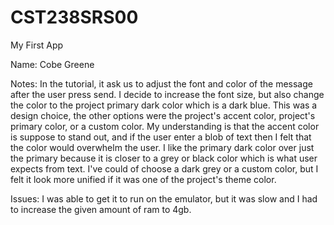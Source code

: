 # CST238SRS00
My First App

Name: Cobe Greene

Notes: In the tutorial, it ask us to adjust the font and color of the message after the user press send. I decide to increase the font size, but also change the color to the project primary dark color which is a dark blue. This was a design choice, the other options were the project's accent color, project's primary color, or a custom color. My understanding is that the accent color is suppose to stand out, and if the user enter a blob of text then I felt that the color would overwhelm the user. I like the primary dark color over just the primary because it is closer to a grey or black color which is what user expects from text. I've could of choose a dark grey or a custom color, but I felt it look more unified if it was one of the project's theme color. 

Issues: I was able to get it to run on the emulator, but it was slow and I had to increase the given amount of ram to 4gb.  
